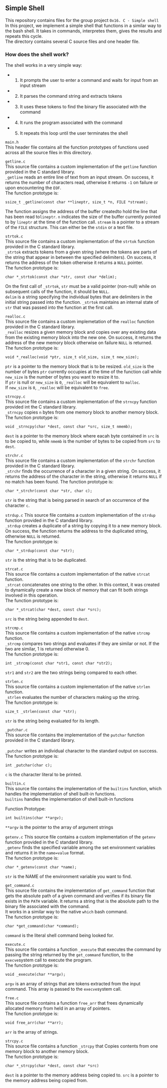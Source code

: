## Simple Shell
This repository contains files for the group project `0x16. C - Simple shell`<br>
In this project, we implement a simple shell that functions in a similar way to the bash shell. It takes in commands, interpretes them, gives the results and repeats this cycle.<br>
The directory contains several C source files and one header file.


### How does the shell work?
The shell works in a very simple way:
- 1. It prompts the user to enter a command and waits for input from an input stream
- 2. It parses the command string and extracts tokens
- 3. It uses these tokens to find the binary file associated with the command
- 4. It runs the program associated with the command
- 5. It repeats this loop until the user terminates the shell




`main.h`<br>
This header file contains all the function prototypes of functions used across all the source files in this directory.





`getline.c`<br>
This source file contains a custom implementation of the `getline` function provided in the C standard library.<br>
`_getline` reads an entire line of text from an input stream. On success, it returns the number of characters read, otherwise it returns `-1` on failure or upon encountering the `EOF`.<br>
The function prototype is:
```
ssize_t _getline(const char **lineptr, size_t *n, FILE *stream);
```
The function assigns the address of the buffer createdto hold the line that has been read to`lineptr`. `n` indicates the size of the buffer currently pointed to by `lineptr` at the time of the function call. `stream` is a pointer to a stream of the `FILE` structure. This can either be the `stdin` or a text file.





`strtok.c`<br>
This source file contains a custom implementation of the `strtok` function provided in the C standard library.<br>
`_strtok` extracts tokens from a given string (where the tokens are parts of the string that appear in between the specified delimiters). On success, it returns the address of the token otherwise it returns a `NULL` pointer.<br>
The function prototype is:
```
char *_strtok(const char *str, const char *delim);
```
On the first call of `_strtok`, `str` must be a valid pointer (non-null) while on subsequent calls of the function, it should be `NULL`.<br>
`delim` is a string specifying the individual bytes that are delimiters in the initial string passed into the function. `_strtok` maintains an internal state of `str` that was passed into the function at the first call.





`realloc.c`<br>
This source file contains a custom implemetation of the `realloc` function provided in the C standard library.<br>
`_realloc` resizes a given memory block and copies over any existing data from the existing memory block into the new one. On success, it returns the address of the new memory block otherwise on failure `NULL` is returned.<br>
The function prototype is:
```
void *_realloc(void *ptr, size_t old_size, size_t new_size);
```
`ptr` is a pointer to the memory block that is to be resized. `old_size` is the number of bytes `ptr` currently occupies at the time of the function call while `new_size` is the number of bytes you want to resize it to.<br>
If `ptr` is null or `new_size` is `0`, `_realloc` will be equivalent to `malloc`.<br>
If `new_size` is `0`, `_realloc` will be equivalent to `free`.





`strncpy.c`<br>
This source file contains a custom implementation of the `strncpy` function provided int the C standard library.<br>
`_strncpy` copies `n` bytes from one memory block to another memory block.<br>
The function prototype is:
```
void _strncpy(char *dest, const char *src, size_t nmemb);
```
`dest` is a pointer to the memory block where eacah byte contained in `src` is to be copied to, while `nmemb` is the number of bytes to be copied from `src` to `dest`.





`strchr.c`<br>
This source file contains a custom implementation of the `strchr` function provided in the C standard library.<br>
`_strchr` finds the occurrence of a character in a given string. On success, it returns the address of the character in the string, otherwise it returns `NULL` if no match has been found.
The function prototype is:
```
char *_strchr(const char *str, char c);
```
`str` is the string that is being parsed in search of an occurrence of the character `c`.





`strdup.c`
This source file contains a custom implementation of the `strdup` function provided in the C standard library.<br>
`_strdup` creates a duplicate of a string by copying it to a new memory block. On success, the function returns the address to the duplicated string, otherwise `NULL` is returned.<br>
The function prototype is:
```
char *_strdup(const char *str);
```

`str` is the string that is to be duplicated.





`strcat.c`<br>
This source file contains a custom implementation of the native `strcat` function.<br>
`_strcat` concatenates one string to the other. In this context, it was created to dynamically create a new block of memory that can fit both strings involved in this operation.<br>
The function prototype is:
```
char *_strcat(char *dest, const char *src);
```
`src` is the string being appended to `dest`.



`strcmp.c`<br>
This source file contains a custom implementation of the native `strcmp` function.<br>
`_strcmp` compares two strings and evaluates if they are similar or not. If the two are similar, 1 is returned otherwise 0.<br>
The function prototype is:
```
int _strcmp(const char *str1, const char *str2);
```
`str1` and `str2` are the two strings being compared to each other.




`strlen.c`<br>
This source file contains a custom implementation of the native `strlen` function.<br>
`_strlen` evaluates the number of characters making up the string.<br>
The function prototype is:
```
size_t _strlen(const char *str);
```
`str` is the string being evaluated for its length.



`_putchar.c`<br>
This source file contains the implementation of the `putchar` function provided in the C standard library.<br>  
`_putchar` writes an individual character to the standard output on success.<br>
The function prototype is:
```
int _putchar(char c);
```
`c` is the character literal to be printed.




`builtin.c`<br>
This source file contains the implementation of the `builtins` function, which handles the implementation of shell built-in functions.<br>
`builtins` handles the implementation of shell built-in functions

Function Prototype:
```
int builtins(char **argv);
```
`**argv` is the pointer to the array of argument strings




`getenv.c`
This source file contains a custom implementation of the `getenv` function provided in the C standard library.<br>
`_getenv` finds the specified variable among the set environment variables and returns it in the `name=value` format.<br>
The function prototype is:
```
char *_getenv(const char *name);
```
`str` is the NAME of the environment variable you want to find.




`get_command.c`<br>
This source file contains the implementation of `get_command` function that gets the absolute path of a given command and verifies if its binary file exists in the `PATH` variable. It returns a string that is the absolute path to the binary file associated with the command.<br>
It works in a similar way to the native `which` bash command.<br>
The function prototype is:
```
char *get_command(char *command);
```
`command` is the literal shell command being looked for.




`execute.c`<br>
This source file contains a function `_execute` that executes the command by passing the string returned by the `get_command` function, to the `execve`system call to execute the program.<br>
The function prototype is:
```
void _execute(char **argv);
```
`argv` is an array of strings that are tokens extracted from the input command. This array is passed to the `execve`system call.




`free.c`<br>
This source file contains a function `free_arr` that frees dynamically allocated memory from held in an array of pointers.<br>
The function prototype is:
```
void free_arr(char **arr);
```
`arr` is the array of strings.

`strcpy.c`<br>
This source file contains a function `_strcpy` that Copies contents from one memory block to another memory block.<br>
The function prototype is:
```
char *_strcpy(char *dest, const char *src)
```
`dest` is a pointer to the memory address being copied to.
`src` is a pointer to the memory address being copied from.
